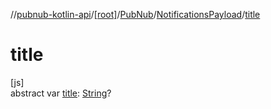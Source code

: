 //[pubnub-kotlin-api](../../../../index.md)/[[root]](../../index.md)/[PubNub](../index.md)/[NotificationsPayload](index.md)/[title](title.md)

# title

[js]\
abstract var [title](title.md): [String](https://kotlinlang.org/api/latest/jvm/stdlib/kotlin/-string/index.html)?
